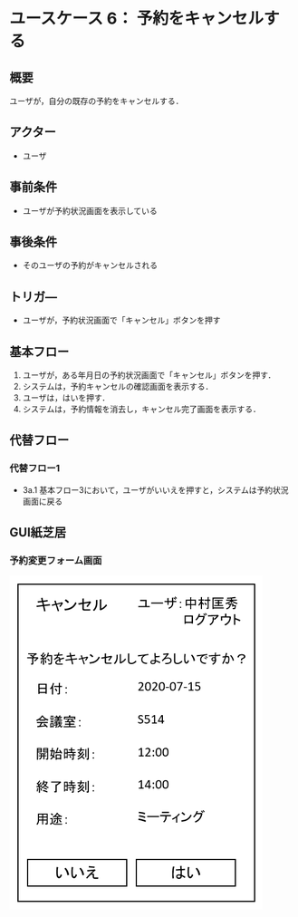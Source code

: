 # ユースケース 6： 予約をキャンセルする

## 概要
ユーザが，自分の既存の予約をキャンセルする．

## アクター
- ユーザ

## 事前条件
- ユーザが予約状況画面を表示している

## 事後条件
- そのユーザの予約がキャンセルされる

## トリガ―
- ユーザが，予約状況画面で「キャンセル」ボタンを押す

## 基本フロー
1. ユーザが，ある年月日の予約状況画面で「キャンセル」ボタンを押す．
2. システムは，予約キャンセルの確認画面を表示する．
3. ユーザは，はいを押す．
4. システムは，予約情報を消去し，キャンセル完了画面を表示する．

## 代替フロー
### 代替フロー1
- 3a.1  基本フロー3において，ユーザがいいえを押すと，システムは予約状況画面に戻る

## GUI紙芝居
### 予約変更フォーム画面
<img src="img/scr_cancel.png">

